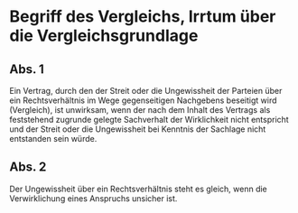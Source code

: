 # Begriff des Vergleichs, Irrtum über die Vergleichsgrundlage



## Abs. 1

 Ein Vertrag, durch den der Streit oder die Ungewissheit der Parteien über ein Rechtsverhältnis im Wege gegenseitigen Nachgebens beseitigt wird (Vergleich), ist unwirksam, wenn der nach dem Inhalt des Vertrags als feststehend zugrunde gelegte Sachverhalt der Wirklichkeit nicht entspricht und der Streit oder die Ungewissheit bei Kenntnis der Sachlage nicht entstanden sein würde.

## Abs. 2

 Der Ungewissheit über ein Rechtsverhältnis steht es gleich, wenn die Verwirklichung eines Anspruchs unsicher ist. 

